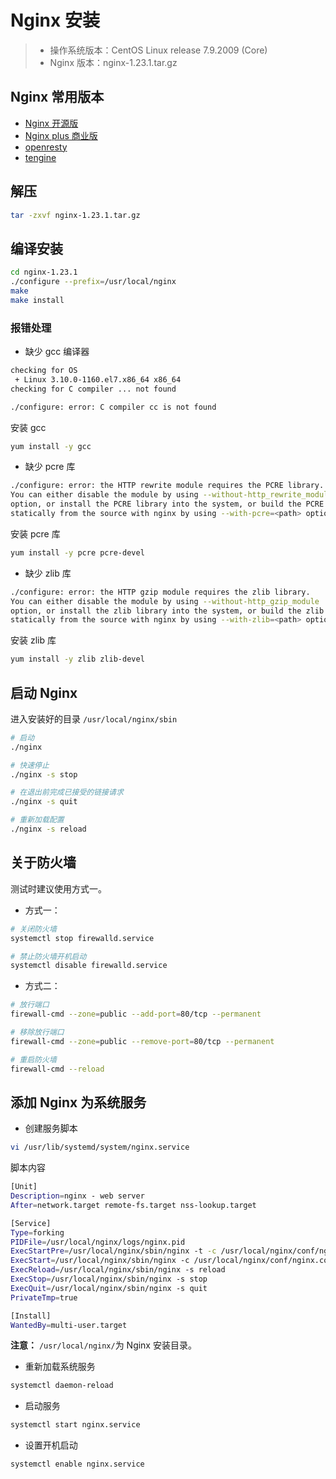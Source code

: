 # Nginx 安装

> - 操作系统版本：CentOS Linux release 7.9.2009 (Core)
> - Nginx 版本：nginx-1.23.1.tar.gz

## Nginx 常用版本

- [Nginx 开源版](http://nginx.org/)
- [Nginx plus 商业版](https://www.nginx.com)
- [openresty](http://openresty.org/cn/)
- [tengine](http://tengine.taobao.org/)

## 解压

```bash
tar -zxvf nginx-1.23.1.tar.gz
```

## 编译安装

```bash
cd nginx-1.23.1
./configure --prefix=/usr/local/nginx
make
make install
```

### 报错处理

- 缺少 gcc 编译器

```bash
checking for OS
 + Linux 3.10.0-1160.el7.x86_64 x86_64
checking for C compiler ... not found

./configure: error: C compiler cc is not found

```

安装 gcc

```bash
yum install -y gcc
```

- 缺少 pcre 库

```bash
./configure: error: the HTTP rewrite module requires the PCRE library.
You can either disable the module by using --without-http_rewrite_module
option, or install the PCRE library into the system, or build the PCRE library
statically from the source with nginx by using --with-pcre=<path> option.
```

安装 pcre 库

```bash
yum install -y pcre pcre-devel
```

- 缺少 zlib 库

```bash
./configure: error: the HTTP gzip module requires the zlib library.
You can either disable the module by using --without-http_gzip_module
option, or install the zlib library into the system, or build the zlib library
statically from the source with nginx by using --with-zlib=<path> option.
```

安装 zlib 库

```bash
yum install -y zlib zlib-devel
```

## 启动 Nginx

进入安装好的目录 `/usr/local/nginx/sbin`

```bash
# 启动
./nginx

# 快速停止
./nginx -s stop

# 在退出前完成已接受的链接请求
./nginx -s quit

# 重新加载配置
./nginx -s reload
```

## 关于防火墙

测试时建议使用方式一。

- 方式一：

```bash
# 关闭防火墙
systemctl stop firewalld.service

# 禁止防火墙开机启动
systemctl disable firewalld.service
```

- 方式二：

```bash
# 放行端口
firewall-cmd --zone=public --add-port=80/tcp --permanent

# 移除放行端口
firewall-cmd --zone=public --remove-port=80/tcp --permanent

# 重启防火墙
firewall-cmd --reload
```

## 添加 Nginx 为系统服务

- 创建服务脚本

```bash
vi /usr/lib/systemd/system/nginx.service
```

脚本内容

```bash
[Unit]
Description=nginx - web server
After=network.target remote-fs.target nss-lookup.target

[Service]
Type=forking
PIDFile=/usr/local/nginx/logs/nginx.pid
ExecStartPre=/usr/local/nginx/sbin/nginx -t -c /usr/local/nginx/conf/nginx.conf
ExecStart=/usr/local/nginx/sbin/nginx -c /usr/local/nginx/conf/nginx.conf
ExecReload=/usr/local/nginx/sbin/nginx -s reload
ExecStop=/usr/local/nginx/sbin/nginx -s stop
ExecQuit=/usr/local/nginx/sbin/nginx -s quit
PrivateTmp=true

[Install]
WantedBy=multi-user.target
```

**注意：** `/usr/local/nginx/`为 Nginx 安装目录。

- 重新加载系统服务

```bash
systemctl daemon-reload
```

- 启动服务

```bash
systemctl start nginx.service
```

- 设置开机启动

```bash
systemctl enable nginx.service
```




